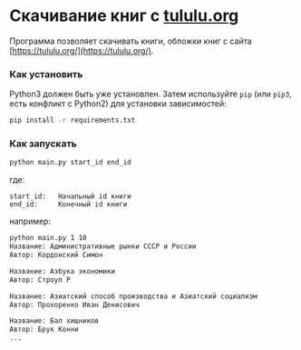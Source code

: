 # Скачивание книг с [tululu.org](https://tululu.org/)

Программа позволяет скачивать книги, обложки книг с сайта [https://tululu.org/](https://tululu.org/).
  
### Как установить

Python3 должен быть уже установлен.
Затем используйте `pip` (или `pip3`, есть конфликт с Python2) для установки зависимостей:
```bash
pip install -r requirements.txt
```

### Как запускать
```bash
python main.py start_id end_id
```

где:
```console
start_id:   Начальный id книги
end_id:     Конечный id книги
```

например:
```bash
python main.py 1 10
Название: Административные рынки СССР и России
Автор: Кордонский Симон

Название: Азбука экономики
Автор: Строуп Р

Название: Азиатский способ производства и Азиатский социализм
Автор: Прохоренко Иван Денисович

Название: Бал хищников
Автор: Брук Конни
...
```
